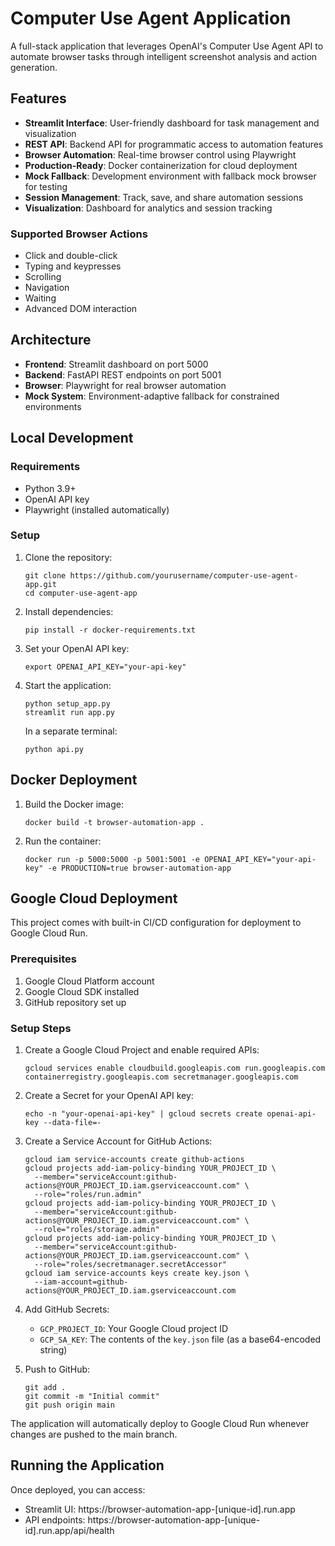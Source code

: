 # Computer Use Agent Application

A full-stack application that leverages OpenAI's Computer Use Agent API to automate browser tasks through intelligent screenshot analysis and action generation.

## Features

- **Streamlit Interface**: User-friendly dashboard for task management and visualization
- **REST API**: Backend API for programmatic access to automation features
- **Browser Automation**: Real-time browser control using Playwright
- **Production-Ready**: Docker containerization for cloud deployment
- **Mock Fallback**: Development environment with fallback mock browser for testing
- **Session Management**: Track, save, and share automation sessions
- **Visualization**: Dashboard for analytics and session tracking

### Supported Browser Actions
- Click and double-click
- Typing and keypresses
- Scrolling
- Navigation
- Waiting
- Advanced DOM interaction

## Architecture

- **Frontend**: Streamlit dashboard on port 5000
- **Backend**: FastAPI REST endpoints on port 5001
- **Browser**: Playwright for real browser automation
- **Mock System**: Environment-adaptive fallback for constrained environments

## Local Development

### Requirements
- Python 3.9+
- OpenAI API key
- Playwright (installed automatically)

### Setup

1. Clone the repository:
   ```
   git clone https://github.com/yourusername/computer-use-agent-app.git
   cd computer-use-agent-app
   ```

2. Install dependencies:
   ```
   pip install -r docker-requirements.txt
   ```

3. Set your OpenAI API key:
   ```
   export OPENAI_API_KEY="your-api-key"
   ```

4. Start the application:
   ```
   python setup_app.py
   streamlit run app.py
   ```
   In a separate terminal:
   ```
   python api.py
   ```

## Docker Deployment

1. Build the Docker image:
   ```
   docker build -t browser-automation-app .
   ```

2. Run the container:
   ```
   docker run -p 5000:5000 -p 5001:5001 -e OPENAI_API_KEY="your-api-key" -e PRODUCTION=true browser-automation-app
   ```

## Google Cloud Deployment

This project comes with built-in CI/CD configuration for deployment to Google Cloud Run.

### Prerequisites

1. Google Cloud Platform account
2. Google Cloud SDK installed
3. GitHub repository set up

### Setup Steps

1. Create a Google Cloud Project and enable required APIs:
   ```
   gcloud services enable cloudbuild.googleapis.com run.googleapis.com containerregistry.googleapis.com secretmanager.googleapis.com
   ```

2. Create a Secret for your OpenAI API key:
   ```
   echo -n "your-openai-api-key" | gcloud secrets create openai-api-key --data-file=-
   ```

3. Create a Service Account for GitHub Actions:
   ```
   gcloud iam service-accounts create github-actions
   gcloud projects add-iam-policy-binding YOUR_PROJECT_ID \
     --member="serviceAccount:github-actions@YOUR_PROJECT_ID.iam.gserviceaccount.com" \
     --role="roles/run.admin"
   gcloud projects add-iam-policy-binding YOUR_PROJECT_ID \
     --member="serviceAccount:github-actions@YOUR_PROJECT_ID.iam.gserviceaccount.com" \
     --role="roles/storage.admin"
   gcloud projects add-iam-policy-binding YOUR_PROJECT_ID \
     --member="serviceAccount:github-actions@YOUR_PROJECT_ID.iam.gserviceaccount.com" \
     --role="roles/secretmanager.secretAccessor"
   gcloud iam service-accounts keys create key.json \
     --iam-account=github-actions@YOUR_PROJECT_ID.iam.gserviceaccount.com
   ```

4. Add GitHub Secrets:
   - `GCP_PROJECT_ID`: Your Google Cloud project ID
   - `GCP_SA_KEY`: The contents of the `key.json` file (as a base64-encoded string)

5. Push to GitHub:
   ```
   git add .
   git commit -m "Initial commit"
   git push origin main
   ```

The application will automatically deploy to Google Cloud Run whenever changes are pushed to the main branch.

## Running the Application

Once deployed, you can access:
- Streamlit UI: https://browser-automation-app-[unique-id].run.app
- API endpoints: https://browser-automation-app-[unique-id].run.app/api/health
